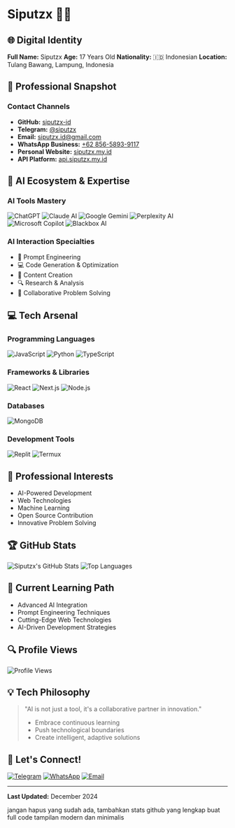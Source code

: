 # Siputzx 👨‍💻

## 🌐 Digital Identity

**Full Name:** Siputzx
**Age:** 17 Years Old
**Nationality:** 🇮🇩 Indonesian
**Location:** Tulang Bawang, Lampung, Indonesia

## 🚀 Professional Snapshot

### Contact Channels
- **GitHub:** [siputzx-id](https://github.com/siputzx-id)
- **Telegram:** [@siputzx](https://t.me/siputzx)
- **Email:** [siputzx.id@gmail.com](mailto:siputzx.id@gmail.com)
- **WhatsApp Business:** [+62 856-5893-9117](https://wa.me/6285658939117)
- **Personal Website:** [siputzx.my.id](https://siputzx.my.id)
- **API Platform:** [api.siputzx.my.id](https://api.siputzx.my.id)

## 🤖 AI Ecosystem & Expertise

### AI Tools Mastery
![ChatGPT](https://img.shields.io/badge/ChatGPT-74AA9C?style=for-the-badge&logo=openai&logoColor=white)
![Claude AI](https://img.shields.io/badge/Claude-000000?style=for-the-badge&logo=anthropic&logoColor=white)
![Google Gemini](https://img.shields.io/badge/Gemini-4285F4?style=for-the-badge&logo=google&logoColor=white)
![Perplexity AI](https://img.shields.io/badge/Perplexity-000000?style=for-the-badge&logo=perplexity&logoColor=white)
![Microsoft Copilot](https://img.shields.io/badge/Microsoft%20Copilot-258FEA?style=for-the-badge&logo=microsoft&logoColor=white)
![Blackbox AI](https://img.shields.io/badge/Blackbox%20AI-000000?style=for-the-badge&logo=ai&logoColor=white)

### AI Interaction Specialties
- 🧠 Prompt Engineering
- 💻 Code Generation & Optimization
- 📝 Content Creation
- 🔍 Research & Analysis
- 🤝 Collaborative Problem Solving

## 💻 Tech Arsenal

### Programming Languages
![JavaScript](https://img.shields.io/badge/JavaScript-F7DF1E?style=for-the-badge&logo=javascript&logoColor=black)
![Python](https://img.shields.io/badge/Python-3776AB?style=for-the-badge&logo=python&logoColor=white)
![TypeScript](https://img.shields.io/badge/TypeScript-007ACC?style=for-the-badge&logo=typescript&logoColor=white)

### Frameworks & Libraries
![React](https://img.shields.io/badge/React-20232A?style=for-the-badge&logo=react&logoColor=61DAFB)
![Next.js](https://img.shields.io/badge/Next.js-000000?style=for-the-badge&logo=nextdotjs&logoColor=white)
![Node.js](https://img.shields.io/badge/Node.js-43853D?style=for-the-badge&logo=node.js&logoColor=white)

### Databases
![MongoDB](https://img.shields.io/badge/MongoDB-4EA94B?style=for-the-badge&logo=mongodb&logoColor=white)

### Development Tools
![Replit](https://img.shields.io/badge/Replit-DD1200?style=for-the-badge&logo=Replit&logoColor=white)
![Termux](https://img.shields.io/badge/Termux-000000?style=for-the-badge&logo=linux&logoColor=white)

## 🎯 Professional Interests
- AI-Powered Development
- Web Technologies
- Machine Learning
- Open Source Contribution
- Innovative Problem Solving

## 🏆 GitHub Stats
![Siputzx's GitHub Stats](https://github-readme-stats.vercel.app/api?username=siputzx-id&show_icons=true&theme=radical)
![Top Languages](https://github-readme-stats.vercel.app/api/top-langs/?username=siputzx-id&layout=compact&theme=radical)

## 🌱 Current Learning Path
- Advanced AI Integration
- Prompt Engineering Techniques
- Cutting-Edge Web Technologies
- AI-Driven Development Strategies

## 🔍 Profile Views
![Profile Views](https://komarev.com/ghpvc/?username=siputzx-id&color=blueviolet)

## 💡 Tech Philosophy
> "AI is not just a tool, it's a collaborative partner in innovation."
> - Embrace continuous learning
> - Push technological boundaries
> - Create intelligent, adaptive solutions

## 🤝 Let's Connect!
[![Telegram](https://img.shields.io/badge/Telegram-2CA5E0?style=for-the-badge&logo=telegram&logoColor=white)](https://t.me/siputzx)
[![WhatsApp](https://img.shields.io/badge/WhatsApp-25D366?style=for-the-badge&logo=whatsapp&logoColor=white)](https://wa.me/6285658939117)
[![Email](https://img.shields.io/badge/Gmail-D14836?style=for-the-badge&logo=gmail&logoColor=white)](mailto:siputzx.id@gmail.com)

---

**Last Updated:** December 2024

jangan hapus yang sudah ada, tambahkan stats github yang lengkap buat full code tampilan modern dan minimalis
